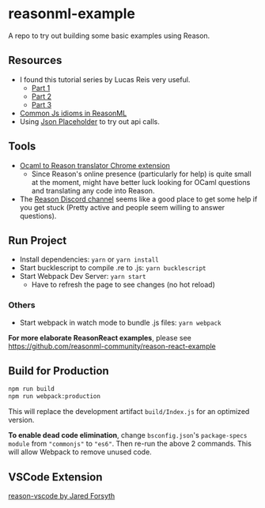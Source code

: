 # reasonml-example

A repo to try out building some basic examples using Reason.

## Resources

- I found this tutorial series by Lucas Reis very useful.
  - [Part 1](https://lucasmreis.github.io/blog/learning-reasonml-part-1/)
  - [Part 2](https://lucasmreis.github.io/blog/learning-reasonml-part-2/)
  - [Part 3](https://lucasmreis.github.io/blog/learning-reasonml-part-3/)
- [Common Js idioms in ReasonML](https://blog.g2i.co/common-javascript-idioms-in-reasonml-900a731b5620)
- Using [Json Placeholder](https://jsonplaceholder.typicode.com) to try out api calls.

## Tools

- [Ocaml to Reason translator Chrome extension](https://chrome.google.com/webstore/detail/reason-tools/kmdelnjbembbiodplmhgfjpecibfhadd)
  - Since Reason's online presence (particularly for help) is quite small at the moment, might have better luck looking for OCaml questions and translating any code into Reason.
- The [Reason Discord channel](https://discordapp.com/invite/reasonml) seems like a good place to get some help if you get stuck (Pretty active and people seem willing to answer questions).

## Run Project

- Install dependencies: `yarn` or `yarn install`
- Start bucklescript to compile .re to .js: `yarn bucklescript`
- Start Webpack Dev Server: `yarn start`
  - Have to refresh the page to see changes (no hot reload)

### Others

- Start webpack in watch mode to bundle .js files: `yarn webpack`


**For more elaborate ReasonReact examples**, please see <https://github.com/reasonml-community/reason-react-example>

## Build for Production

```sh
npm run build
npm run webpack:production
```

This will replace the development artifact `build/Index.js` for an optimized version.

**To enable dead code elimination**, change `bsconfig.json`'s `package-specs` `module` from `"commonjs"` to `"es6"`. Then re-run the above 2 commands. This will allow Webpack to remove unused code.

## VSCode Extension

[reason-vscode by Jared Forsyth](https://marketplace.visualstudio.com/items?itemName=jaredly.reason-vscode)
